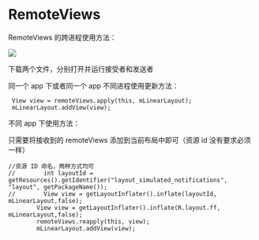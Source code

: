# RemoteViews

RemoteViews 的跨进程使用方法：



![](https://github.com/KonngGN/RemoteViews/blob/master/GIF.gif)


下载两个文件，分别打开并运行接受者和发送者


同一个 app 下或者同一个 app 不同进程使用更新方法：

```
 View view = remoteViews.apply(this, mLinearLayout);
 mLinearLayout.addView(view);

```

不同 app 下使用方法：

只需要将接收到的 remoteViews 添加到当前布局中即可（资源 id 没有要求必须一样）

```
//资源 ID 命名，两种方式均可
//        int layoutId = getResources().getIdentifier("layout_simulated_notifications", "layout", getPackageName());
//        View view = getLayoutInflater().inflate(layoutId, mLinearLayout,false);
        View view = getLayoutInflater().inflate(R.layout.ff, mLinearLayout,false);
        remoteViews.reapply(this, view);
        mLinearLayout.addView(view);
```
